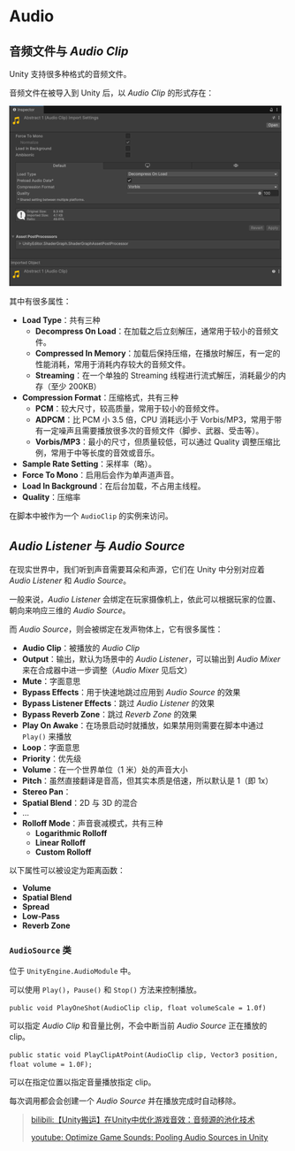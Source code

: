 # Audio

## 音频文件与 *Audio Clip*

Unity 支持很多种格式的音频文件。

音频文件在被导入到 Unity 后，以 *Audio Clip* 的形式存在：

<img src="./assets/image-20241227120206202.png" alt="image-20241227120206202" style="zoom:50%;" />

其中有很多属性：

- **Load Type**：共有三种
    - **Decompress On Load**：在加载之后立刻解压，通常用于较小的音频文件。
    - **Compressed In Memory**：加载后保持压缩，在播放时解压，有一定的性能消耗，常用于消耗内存较大的音频文件。
    - **Streaming**：在一个单独的 Streaming 线程进行流式解压，消耗最少的内存（至少 200KB）
- **Compression Format**：压缩格式，共有三种
    - **PCM**：较大尺寸，较高质量，常用于较小的音频文件。
    - **ADPCM**：比 PCM 小 3.5 倍，CPU 消耗远小于 Vorbis/MP3，常用于带有一定噪声且需要播放很多次的音频文件（脚步、武器、受击等）。
    - **Vorbis/MP3**：最小的尺寸，但质量较低，可以通过 Quality 调整压缩比例，常用于中等长度的音效或音乐。
- **Sample Rate Setting**：采样率（略）。
- **Force To Mono**：启用后会作为单声道声音。
- **Load In Background**：在后台加载，不占用主线程。
- **Quality**：压缩率

在脚本中被作为一个 `AudioClip` 的实例来访问。

## *Audio Listener* 与 *Audio Source*

在现实世界中，我们听到声音需要耳朵和声源，它们在 Unity 中分别对应着 *Audio Listener* 和 *Audio Source*。

一般来说，*Audio Listener* 会绑定在玩家摄像机上，依此可以根据玩家的位置、朝向来响应三维的 *Audio Source*。

而 *Audio Source*，则会被绑定在发声物体上，它有很多属性：

- **Audio Clip**：被播放的 *Audio Clip*
- **Output**：输出，默认为场景中的 *Audio Listener*，可以输出到 *Audio Mixer* 来在合成器中进一步调整（*Audio Mixer* 见后文）
- **Mute**：字面意思
- **Bypass Effects**：用于快速地跳过应用到 *Audio Source* 的效果
- **Bypass Listener Effects**：跳过 *Audio Listener* 的效果
- **Bypass Reverb Zone**：跳过 *Reverb Zone* 的效果
- **Play On Awake**：在场景启动时就播放，如果禁用则需要在脚本中通过 `Play()` 来播放
- **Loop**：字面意思
- **Priority**：优先级
- **Volume**：在一个世界单位（1 米）处的声音大小
- **Pitch**：虽然直接翻译是音高，但其实本质是倍速，所以默认是 1（即 1x）
- **Stereo Pan**：
- **Spatial Blend**：2D 与 3D 的混合
- ...
- **Rolloff Mode**：声音衰减模式，共有三种
    - **Logarithmic Rolloff**
    - **Linear Rolloff**
    - **Custom Rolloff**

以下属性可以被设定为距离函数：

- **Volume**
- **Spatial Blend**
- **Spread**
- **Low-Pass**
- **Reverb Zone**

### `AudioSource` 类

位于 `UnityEngine.AudioModule` 中。

可以使用 `Play()`，`Pause()` 和 `Stop()` 方法来控制播放。



`public void PlayOneShot(AudioClip clip, float volumeScale = 1.0f)`

可以指定 *Audio Clip* 和音量比例，不会中断当前 *Audio Source* 正在播放的 clip。

`public static void PlayClipAtPoint(AudioClip clip, Vector3 position, float volume = 1.0F);`

可以在指定位置以指定音量播放指定 clip。

每次调用都会会创建一个 *Audio Source* 并在播放完成时自动移除。

> [bilibili:【Unity搬运】在Unity中优化游戏音效：音频源的池化技术](https://www.bilibili.com/video/BV1xx4y1b7S2)
>
> [youtube: Optimize Game Sounds: Pooling Audio Sources in Unity](https://www.youtube.com/watch?v=BgpqoRFCNOs)



